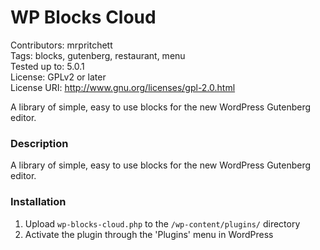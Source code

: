 # WP Blocks Cloud
Contributors: mrpritchett  
Tags: blocks, gutenberg, restaurant, menu  
Tested up to: 5.0.1  
License: GPLv2 or later  
License URI: http://www.gnu.org/licenses/gpl-2.0.html  

A library of simple, easy to use blocks for the new WordPress Gutenberg editor.

### Description

A library of simple, easy to use blocks for the new WordPress Gutenberg editor.

### Installation

1. Upload `wp-blocks-cloud.php` to the `/wp-content/plugins/` directory
2. Activate the plugin through the 'Plugins' menu in WordPress
